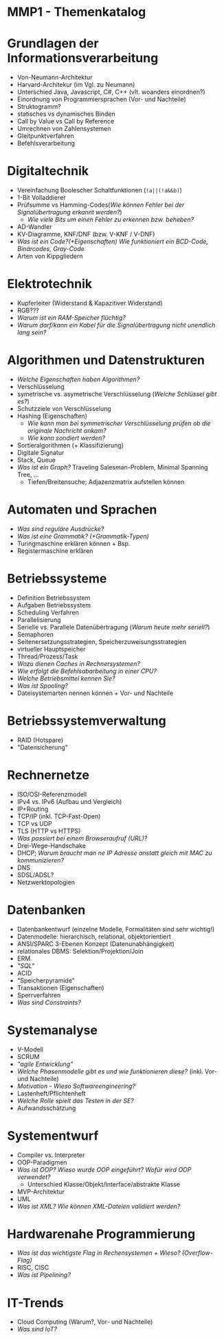 MMP1 - Themenkatalog
====================

# Grundlagen der Informationsverarbeitung

- Von-Neumann-Architektur
- Harvard-Architekur (im Vgl. zu Neumann)
- Unterschied Java, Javascript, C#, C++ (vlt. woanders einordnen?)
- Einordnung von Programmiersprachen (Vor- und Nachteile) <!--imperativ, deklarativ, objektorientiert, ...?-->
- Struktogramm?
- statisches vs dynamisches Binden
- Call by Value vs Call by Reference
- Umrechnen von Zahlensystemen
- Gleitpunktverfahren
- Befehlsverarbeitung

# Digitaltechnik

- Vereinfachung Boolescher Schaltfunktionen (`!a||(!a&&b)`)
- 1-Bit Volladdierer
- Prüfsumme vs Hamming-Codes(*Wie können Fehler bei der Signalübertragung erkannt werden?*)
  - *Wie viele Bits um einen Fehler zu erkennen bzw. beheben?*
- AD-Wandler
- KV-Diagramme, KNF/DNF (bzw. V-KNF / V-DNF)
- *Was ist ein Code?(+Eigenschaften) Wie funktioniert ein BCD-Code, Binärcodes, Gray-Code*
- Arten von Kippgliedern

# Elektrotechnik

- Kupferleiter (Widerstand & Kapazitiver Widerstand)
- RGB???
- *Warum ist ein RAM-Speicher flüchtig?*
- *Warum darf/kann ein Kabel für die Signalübertragung nicht unendlich lang sein?*

# Algorithmen und Datenstrukturen

- *Welche Eigenschaften haben Algorithmen?*
- Verschlüsselung
- symetrische vs. asymetrische Verschlüsselung (*Welche Schlüssel gibt es?*)
- Schutzziele von Verschlüsselung
- Hashing (Eigenschaften)
  - *Wie kann man bei symmetrischer Verschlüsselung prüfen ob die originale Nachricht ankam?*
  - *Wie kann sondiert werden?*
- Sortieralgorithmen (+ Klassifizierung)
- Digitale Signatur
- Stack, Queue
- *Was ist ein Graph?* Traveling Salesman-Problem, Minimal Spanning Tree, ...
  - Tiefen/Breitensuche; Adjazenzmatrix aufstellen können

# Automaten und Sprachen

- *Was sind reguläre Ausdrücke?*
- *Was ist eine Grammatik? (+Grammatik-Typen)*
- Turingmaschine erklären können + Bsp.
- Registermaschine erklären

# Betriebssysteme

- Definition Betriebssystem
- Aufgaben Betriebssystem
- Scheduling Verfahren
- Parallelisierung
- Serielle vs. Parallele Datenübertragung (*Warum heute mehr seriell?*)
- Semaphoren
- Seitenersetzungsstrategien, Speicherzuweisungsstrategien
- virtueller Hauptspeicher
- Thread/Prozess/Task
- *Wozu dienen Caches in Rechnersystemen?*
- *Wie erfolgt die Befehlsabarbeitung in einer CPU?*
- *Welche Betriebsmittel kennen Sie?*
- *Was ist Spooling?*
- Dateisystemarten nennen können + Vor- und Nachteile

# Betriebssystemverwaltung

- RAID (Hotspare)
- "Datensicherung"

# Rechnernetze

- ISO/OSI-Referenzmodell
- IPv4 vs. IPv6 (Aufbau und Vergleich)
- IP+Routing
- TCP/IP (inkl. TCP-Fast-Open)
- TCP vs UDP
- TLS (HTTP vs HTTPS)
- *Was passiert bei einem Browseraufruf (URL)?*
- Drei-Wege-Handschake
- DHCP; *Warum braucht man ne IP Adresse anstatt gleich mit MAC zu kommunizieren?*
- DNS
- SDSL/ADSL?
- Netzwerktopologien

# Datenbanken

- Datenbankentwurf (einzelne Modelle, Formalitäten sind sehr wichtig!)
- Datenmodelle: hierarchisch, relational, objektorientiert
- ANSI/SPARC 3-Ebenen Konzept (Datenunabhängigkeit)
- relationales DBMS: Selektion/Projektion/Join
- ERM
- *"SQL"*
- ACID
- "Speicherpyramide"
- Transaktionen (Eigenschaften)
- Sperrverfahren
- *Was sind Constraints?*

# Systemanalyse

- V-Modell
- SCRUM
- *"agile Entwicklung"*
- *Welche Phasenmodelle gibt es und wie funktionieren diese?* (inkl. Vor- und Nachteile)
- *Motivation - Wieso Softwareengineering?*
- Lastenheft/Pflichtenheft
- *Welche Rolle spielt das Testen in der SE?*
- Aufwandsschätzung

# Systementwurf

- Compiler vs. Interpreter
- OOP-Paradigmen
- *Was ist OOP? Wieso wurde OOP eingeführt? Wofür wird OOP verwendet?*
  - Unterschied Klasse/Objekt/Interface/abstrakte Klasse
- MVP-Architektur
- UML
- *Was ist XML? Wie können XML-Dateien validiert werden?*

# Hardwarenahe Programmierung

- *Was ist das wichtigste Flag in Rechensystemen + Wieso? (Overflow-Flag)*
- RISC, CISC
- *Was ist Pipelining?*

# IT-Trends

- Cloud Computing (Warum?, Vor- und Nachteile)
- *Was sind IoT?*
